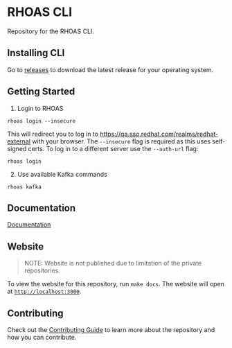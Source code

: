 # RHOAS CLI

Repository for the RHOAS CLI.

## Installing CLI

Go to [releases](https://github.com/bf2fc6cc711aee1a0c2a/cli/releases) to download the latest release for your operating system.

## Getting Started

1. Login to RHOAS

```shell
rhoas login --insecure
```

This will redirect you to log in to https://qa.sso.redhat.com/realms/redhat-external with your browser. The `--insecure` flag is required as this uses self-signed certs. To log in to a different server use the `--auth-url` flag:

```shell
rhoas login
```

2. Use available Kafka commands

```
rhoas kafka
```

## Documentation

[Documentation](./website/docs) 

## Website

> NOTE: Website is not published due to limitation of the private repositories.

To view the website for this repository, run `make docs`. The website will open at [`http://localhost:3000`](http://localhost:3000).

## Contributing

Check out the [Contributing Guide](./CONTRIBUTING.md) to learn more about the repository and how you can contribute.
